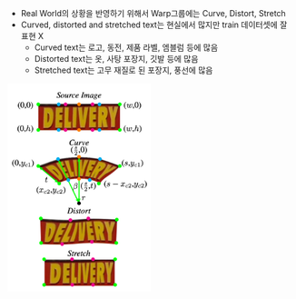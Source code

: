 - Real World의 상황을 반영하기 위해서 Warp그룹에는 Curve, Distort, Stretch
- Curved, distorted and stretched text는 현실에서 많지만 train 데이터셋에 잘 표현 X
  - Curved text는 로고, 동전, 제품 라벨, 엠블럼 등에 많음
  - Distorted text는 옷, 사탕 포장지, 깃발 등에 많음
  - Stretched text는 고무 재질로 된 포장지, 풍선에 많음
<img src="Pasted image 20221211151156.png" width="50%">
